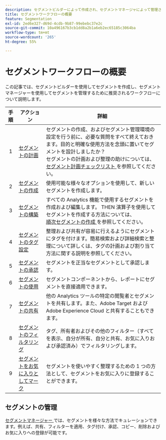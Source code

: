 ```yaml
---
description: セグメントビルダーによって作成され、セグメントマネージャによって管理されるセグメント用の推奨ワークフローについて説明します。
title: セグメントワークフローの概要
feature: Segmentation
exl-id: 2ed6e327-d69d-4cdb-9b87-99ebebc37e2c
source-git-commit: 10a496167b3cb1dd8a2b1a6eb2ec65185c3064ba
workflow-type: tm+mt
source-wordcount: '265'
ht-degree: 55%

---
```


# セグメントワークフローの概要

この記事では、セグメントビルダーを使用してセグメントを作成し、セグメントマネージャーを使用してセグメントを管理するために推奨されるワークフローについて説明します。


| 手順 | アクション | 詳細 |
|:--:|---|---|
| 1 | [セグメントの計画](/help/components/segmentation/segmentation-workflow/seg-plan.md) | セグメントの作成、およびセグメント管理環境の設定を行う前に、必要な質問をすべて終えておきます。目的と明確な使用方法を念頭に置いてセグメントを設計しましたか？<br/> セグメントの計画および整理の助けについては、[ セグメント計画チェックリスト ](seg-plan.md) を参照してください。 |
| 2 | [セグメントの作成](seg-create.md) | 使用可能な様々なオプションを使用して、新しいセグメントを作成します。 |
| 3 | [セグメントの構築](/help/components/segmentation/segmentation-workflow/seg-build.md) | すべての Analytics 機能で使用するセグメントを作成および編集します。 THEN 演算子を使用してセグメントを作成する方法については、<br/>[ 順次セグメントの作成 ](/help/components/segmentation/segmentation-workflow/seg-sequential-build.md) を参照してください。 |
| 4 | [セグメントのタグ設定](/help/components/segmentation/segmentation-workflow/seg-tag.md) | 整理および共有が容易に行えるようにセグメントにタグを付けます。簡易検索および詳細検索と整理について詳しくは、タグの計画および割り当て方法に関する説明を参照してください。 |
| 5 | [セグメントの承認](/help/components/segmentation/segmentation-workflow/seg-approve.md) | セグメントを正当なセグメントとして承認します。 |
| 6 | [ セグメントの使用 ](/help/components/segmentation/segmentation-workflow/t-seg-apply.md) | セグメントコンポーネントから、レポートにセグメントを直接適用できます。 |
| 7 | [セグメントの共有](/help/components/segmentation/segmentation-workflow/t-seg-share.md) | 他の Analytics ツールの特定の閲覧者とセグメントを共有します。また、Adobe Target および Adobe Experience Cloud と共有することもできます。 |
| 8 | [セグメントのフィルタリング](/help/components/segmentation/segmentation-workflow/t-seg-filter.md) | タグ、所有者およびその他のフィルター（すべてを表示、自分が所有、自分と共有、お気に入りおよび承認済み）でフィルタリングします。 |
| 9 | [ セグメントをお気に入りとしてマーク ](/help/components/segmentation/segmentation-workflow/t-seg-favorite.md) | セグメントを使いやすく整理するための 1 つの方法として、セグメントをお気に入りに登録することができます。 |

## セグメントの管理

[ セグメントマネージャー ](/help/components/segmentation/segmentation-workflow/seg-manage.md) では、セグメントを様々な方法でキュレーションできます。例えば、共有、フィルターを適用、タグ付け、承認、コピー、削除およびお気に入りへの登録が可能です。
